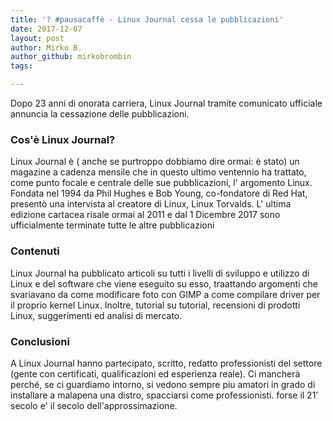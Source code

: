 ```yaml
---
title: '? #pausacaffè - Linux Journal cessa le pubblicazioni'
date: 2017-12-07
layout: post
author: Mirko B.
author_github: mirkobrombin
tags:

---
```

<p>Dopo 23 anni di onorata carriera, Linux Journal tramite comunicato ufficiale annuncia la cessazione delle pubblicazioni.</p><h3>Cos'è Linux Journal?</h3><p>Linux Journal è ( anche se purtroppo dobbiamo dire ormai: è stato) un magazine a cadenza mensile che in questo ultimo ventennio ha trattato, come punto focale e centrale delle sue pubblicazioni, l' argomento Linux.&nbsp; Fondata nel 1994 da Phil Hughes e Bob Young, co-fondatore di Red Hat, presentò una intervista al creatore di Linux, Linux Torvalds. L' ultima edizione cartacea risale ormai al 2011 e dal 1 Dicembre 2017 sono ufficialmente terminate tutte le altre pubblicazioni</p><h3>Contenuti</h3><p>Linux Journal ha pubblicato articoli su tutti i livelli di sviluppo e utilizzo di Linux e del software che viene eseguito su esso, traattando argomenti che svariavano da come modificare foto con GIMP a come compilare driver per il proprio kernel Linux. Inoltre, tutorial su tutorial, recensioni di prodotti Linux, suggerimenti ed analisi di mercato.</p><h3>Conclusioni</h3><p>A Linux Journal hanno partecipato, scritto, redatto professionisti del settore (gente con certificati, qualificazioni ed esperienza reale). Ci mancherà perché, se ci guardiamo intorno, si vedono sempre piu amatori in grado di installare a malapena una distro, spacciarsi come professionisti. forse il 21’ secolo e' il secolo dell'approssimazione.</p>